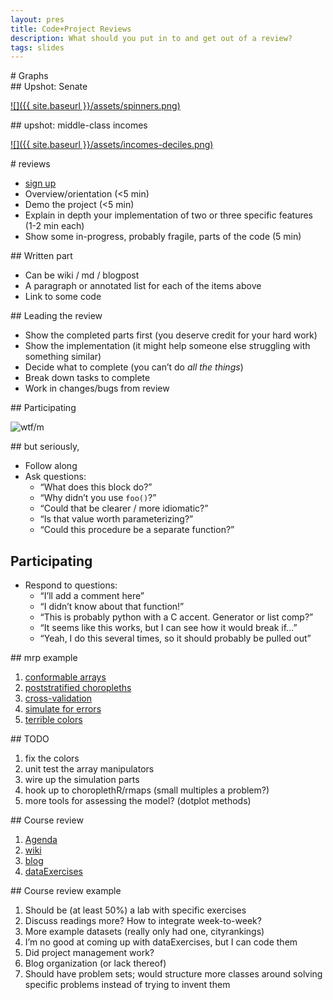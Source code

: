 ```yaml
---
layout: pres
title: Code+Project Reviews
description: What should you put in to and get out of a review?
tags: slides
---
```


<section>
	<section>
# Graphs
</section>
	<section>
## Upshot: Senate

[![]({{ site.baseurl }}/assets/spinners.png)](http://www.nytimes.com/newsgraphics/2014/senate-model/)
</section>
	<section>
## upshot: middle-class incomes

[![]({{ site.baseurl }}/assets/incomes-deciles.png)](http://www.nytimes.com/2014/04/23/upshot/the-american-middle-class-is-no-longer-the-worlds-richest.html)
</section>
</section>

<section>
	<section>
# reviews

- [sign up](http://www.slottr.com/sheets/5728)
- Overview/orientation (&lt;5 min)
- Demo the project (&lt;5 min)
- Explain in depth your implementation of two or three specific features (1-2 min each)
- Show some in-progress, probably fragile, parts of the code (5 min)
</section>
	<section>
## Written part

- Can be wiki / md / blogpost
- A paragraph or annotated list for each of the items above
- Link to some code
</section>
  	<section>
## Leading the review

- Show the completed parts first (you deserve credit for your hard work)
- Show the implementation (it might help someone else struggling with something similar)
- Decide what to complete (you can’t do *all the things*)
- Break down tasks to complete
- Work in changes/bugs from review
</section>
	<section>
## Participating

![wtf/m](http://www.osnews.com/images/comics/wtfm.jpg)
</section>
	<section>
## but seriously,

- Follow along
- Ask questions:
  - “What does this block do?”
  - “Why didn’t you use `foo()`?”
  - “Could that be clearer / more idiomatic?”
  - “Is that value worth parameterizing?”
  - “Could this procedure be a separate function?”

</section>
	<section>

## Participating

- Respond to questions:
  - “I’ll add a comment here”
  - “I didn’t know about that function!”
  - “This is probably python with a C accent. Generator or list comp?”
  - “It seems like this works, but I can see how it would break if…”
  - “Yeah, I do this several times, so it should probably be pulled out”

</section>
</section>

<section>
	<section>
## mrp example

1. [conformable arrays](https://github.com/malecki/mrp/blob/master/mrp/R/mrp.R#L216)
1. [poststratified choropleths](https://github.com/malecki/mrp/blob/master/mrp/R/spplot.R#L401)
1. [cross-validation](https://github.com/malecki/mrp/blob/master/mrp/R/xval.R#L52)
1. [simulate for errors](https://github.com/malecki/mrp/blob/99028bea8604b01955fb2c0790852da4aa688481/mrp/inst/simPoststratify.R#L13)
1. [terrible colors](https://github.com/malecki/mrp/blob/master/mrp/R/spplot.R#L262)

</section>
	<section>
## TODO

1. fix the colors
1. unit test the array manipulators
1. wire up the simulation parts
1. hook up to choroplethR/rmaps (small multiples a problem?)
1. more tools for assessing the model? (dotplot methods)

</section>
</section>
<section>
	<section>
## Course review

1. [Agenda](http://malecki.github.io/edav/agenda.html)
1. [wiki](https://github.com/malecki/edav/wiki/)
1. [blog](http://malecki.github.io/edav/archive.html)
1. [dataExercises](https://github.com/malecki/edav/tree/gh-pages/dataExercises)
</section>
	<section>
## Course review example

1. Should be (at least 50%) a lab with specific exercises
1. Discuss readings more? How to integrate week-to-week?
1. More example datasets (really only had one, cityrankings)
1. I’m no good at coming up with dataExercises, but I can code them
1. Did project management work?
1. Blog organization (or lack thereof)
1. Should have problem sets; would structure more classes around solving specific problems instead of trying to invent them
</section>
</section>